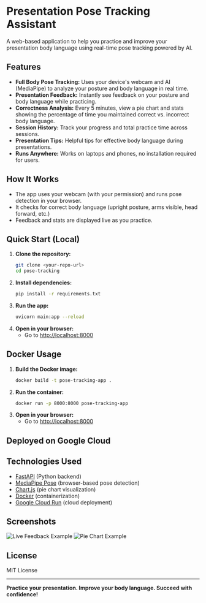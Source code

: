 # Presentation Pose Tracking Assistant

A web-based application to help you practice and improve your presentation body language using real-time pose tracking powered by AI.

## Features

- **Full Body Pose Tracking:** Uses your device's webcam and AI (MediaPipe) to analyze your posture and body language in real time.
- **Presentation Feedback:** Instantly see feedback on your posture and body language while practicing.
- **Correctness Analysis:** Every 5 minutes, view a pie chart and stats showing the percentage of time you maintained correct vs. incorrect body language.
- **Session History:** Track your progress and total practice time across sessions.
- **Presentation Tips:** Helpful tips for effective body language during presentations.
- **Runs Anywhere:** Works on laptops and phones, no installation required for users.

## How It Works

- The app uses your webcam (with your permission) and runs pose detection in your browser.
- It checks for correct body language (upright posture, arms visible, head forward, etc.)
- Feedback and stats are displayed live as you practice.

## Quick Start (Local)

1. **Clone the repository:**
   ```sh
   git clone <your-repo-url>
   cd pose-tracking
   ```
2. **Install dependencies:**
   ```sh
   pip install -r requirements.txt
   ```
3. **Run the app:**
   ```sh
   uvicorn main:app --reload
   ```
4. **Open in your browser:**
   - Go to [http://localhost:8000](http://localhost:8000)

## Docker Usage

1. **Build the Docker image:**
   ```sh
   docker build -t pose-tracking-app .
   ```
2. **Run the container:**
   ```sh
   docker run -p 8000:8000 pose-tracking-app
   ```
3. **Open in your browser:**
   - Go to [http://localhost:8000](http://localhost:8000)

## Deployed on Google Cloud

## Technologies Used

- [FastAPI](https://fastapi.tiangolo.com/) (Python backend)
- [MediaPipe Pose](https://google.github.io/mediapipe/solutions/pose.html) (browser-based pose detection)
- [Chart.js](https://www.chartjs.org/) (pie chart visualization)
- [Docker](https://www.docker.com/) (containerization)
- [Google Cloud Run](https://cloud.google.com/run) (cloud deployment)

## Screenshots

![Live Feedback Example](docs/screenshot-live-feedback.png)
![Pie Chart Example](docs/screenshot-pie-chart.png)

## License

MIT License

---

**Practice your presentation. Improve your body language. Succeed with confidence!**
